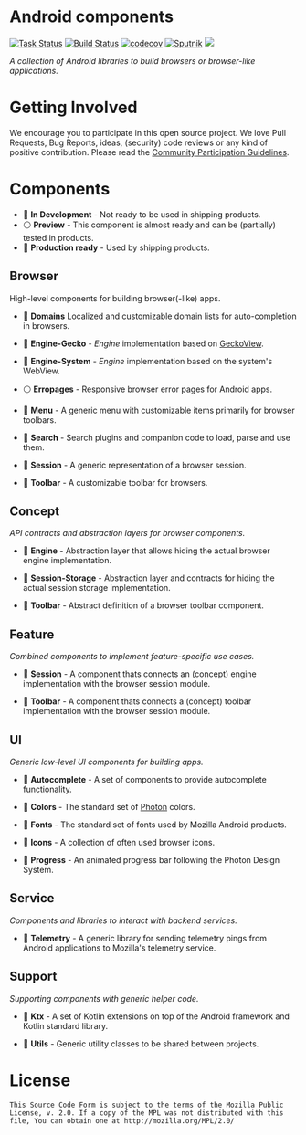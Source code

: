 # Android components

[![Task Status](https://github.taskcluster.net/v1/repository/mozilla-mobile/android-components/master/badge.svg)](https://github.taskcluster.net/v1/repository/mozilla-mobile/android-components/master/latest)
[![Build Status](https://travis-ci.org/mozilla-mobile/android-components.svg?branch=master)](https://travis-ci.org/mozilla-mobile/android-components)
[![codecov](https://codecov.io/gh/mozilla-mobile/android-components/branch/master/graph/badge.svg)](https://codecov.io/gh/mozilla-mobile/android-components)
[![Sputnik](https://sputnik.ci/conf/badge)](https://sputnik.ci/app#/builds/mozilla-mobile/android-components)
![](https://api.bintray.com/packages/pocmo/Mozilla-Mobile/errorpages/images/download.svg)

_A collection of Android libraries to build browsers or browser-like applications._

# Getting Involved

We encourage you to participate in this open source project. We love Pull Requests, Bug Reports, ideas, (security) code reviews or any kind of positive contribution. Please read the [Community Participation Guidelines](https://www.mozilla.org/en-US/about/governance/policies/participation/).

# Components

* 🔴 **In Development** - Not ready to be used in shipping products.
* ⚪ **Preview** - This component is almost ready and can be (partially) tested in products.
* 🔵 **Production ready** - Used by shipping products.

## Browser

High-level components for building browser(-like) apps.

* 🔵 **Domains** Localized and customizable domain lists for auto-completion in browsers.

* 🔴 **Engine-Gecko** - *Engine* implementation based on [GeckoView](https://wiki.mozilla.org/Mobile/GeckoView).

* 🔴 **Engine-System** - *Engine* implementation based on the system's WebView.

* ⚪ **Erropages** - Responsive browser error pages for Android apps.

* 🔴 **Menu** - A generic menu with customizable items primarily for browser toolbars.

* 🔵 **Search** - Search plugins and companion code to load, parse and use them.

* 🔴 **Session** - A generic representation of a browser session.

* 🔴 **Toolbar** - A customizable toolbar for browsers.

## Concept

_API contracts and abstraction layers for browser components._

* 🔴 **Engine** - Abstraction layer that allows hiding the actual browser engine implementation.

* 🔴 **Session-Storage** - Abstraction layer and contracts for hiding the actual session storage implementation.

* 🔴 **Toolbar** - Abstract definition of a browser toolbar component.

## Feature

_Combined components to implement feature-specific use cases._

* 🔴 **Session** - A component thats connects an (concept) engine implementation with the browser session module.

* 🔴 **Toolbar** - A component thats connects a (concept) toolbar implementation with the browser session module.

## UI

_Generic low-level UI components for building apps._

* 🔵 **Autocomplete** - A set of components to provide autocomplete functionality.

* 🔵 **Colors** - The standard set of [Photon](https://design.firefox.com/photon/) colors.

* 🔵 **Fonts** - The standard set of fonts used by Mozilla Android products.

* 🔵 **Icons** - A collection of often used browser icons.

* 🔵 **Progress** - An animated progress bar following the Photon Design System. 

## Service

_Components and libraries to interact with backend services._

* 🔵 **Telemetry** - A generic library for sending telemetry pings from Android applications to Mozilla's telemetry service.

## Support

_Supporting components with generic helper code._

* 🔵 **Ktx** - A set of Kotlin extensions on top of the Android framework and Kotlin standard library.

* 🔵 **Utils** - Generic utility classes to be shared between projects.

# License

    This Source Code Form is subject to the terms of the Mozilla Public
    License, v. 2.0. If a copy of the MPL was not distributed with this
    file, You can obtain one at http://mozilla.org/MPL/2.0/
